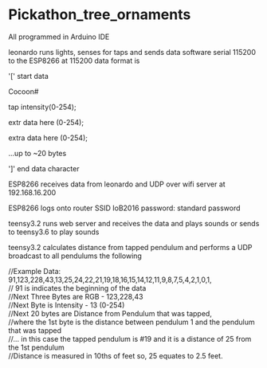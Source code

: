 # Pickathon_tree_ornaments

All programmed in Arduino IDE

leonardo runs lights, senses for taps and sends data software serial 115200 to the ESP8266 at 115200
data format is

'[' start data

Cocoon#

tap intensity(0-254);

extr data here (0-254);

extra data here (0-254);

...up to ~20 bytes

']' end data character


ESP8266 receives data from leonardo and UDP over wifi server at 192.168.16.200

ESP8266 logs onto router SSID IoB2016 password: standard password

teensy3.2 runs web server and receives the data and plays sounds or sends to teensy3.6 to play sounds

teensy3.2 calculates distance from tapped pendulum and performs a UDP broadcast to all pendulums the following

//Example Data: 91,123,228,43,13,25,24,22,21,19,18,16,15,14,12,11,9,8,7,5,4,2,1,0,1, <br />
// 91 is indicates the beginning of the data <br />
//Next Three Bytes are RGB - 123,228,43 <br />
//Next Byte is Intensity - 13 (0-254) <br />
//Next 20 bytes are Distance from Pendulum that was tapped, <br />
//where the 1st byte is the distance between pendulum 1 and the pendulum that was tapped <br />
//... in this case the tapped pendulum is #19 and it is a distance of 25 from the 1st pendulum <br />
//Distance is measured in 10ths of feet so, 25 equates to 2.5 feet. <br />
